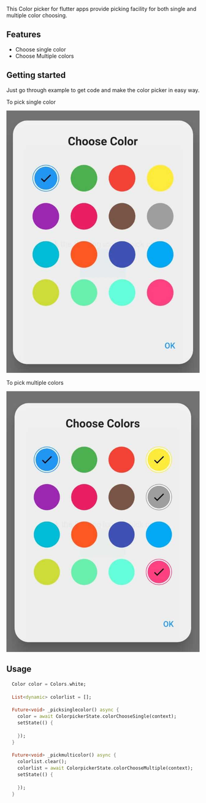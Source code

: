 <!-- 
This README describes the package. If you publish this package to pub.dev,
this README's contents appear on the landing page for your package.

For information about how to write a good package README, see the guide for
[writing package pages](https://dart.dev/guides/libraries/writing-package-pages). 

For general information about developing packages, see the Dart guide for
[creating packages](https://dart.dev/guides/libraries/create-library-packages)
and the Flutter guide for
[developing packages and plugins](https://flutter.dev/developing-packages). 
-->

This Color picker for flutter apps provide picking facility for both single and multiple color choosing.


## Features

* Choose single color
* Choose Multiple colors

## Getting started

Just go through example to get code and make the color picker in easy way.

To pick single color

![image info](./single.jpeg)


To pick multiple colors

![image info](./multiple.jpeg)



## Usage
```dart
  Color color = Colors.white;

  List<dynamic> colorlist = [];
  
  Future<void> _picksinglecolor() async {
    color = await ColorpickerState.colorChooseSingle(context);
    setState(() {

    });
  }

  Future<void> _pickmulticolor() async {
    colorlist.clear();
    colorlist = await ColorpickerState.colorChooseMultiple(context);
    setState(() {

    });
  }

```


